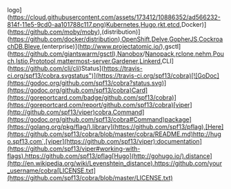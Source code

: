 logo](https://cloud.githubusercontent.com/assets/173412/10886352/ad566232-814f-11e5-9cd0-aa101788c117.png)[Kubernetes](http://kubernetes.io/),[Hugo](http://gohugo.io),[rkt](https://github.com/coreos/rkt),[etcd](https://github.com/coreos/etcd),Docker)](https://github.com/moby/moby),(distribution)](https://github.com/docker/distribution),[OpenShift](https://www.openshift.com/),[Delve](https://github.com/derekparker/delve),[GopherJS](http://www.gopherjs.org/),[CockroachDB](http://www.cockroachlabs.com/),[Bleve](http://www.blevesearch.com/),(enterprise)](http://www.projectatomic.io/),gsctl](https://github.com/giantswarm/gsctl),[Nanobox](https://github.com/nanobox-io/nanobox)/[Nanopack](https://github.com/nanopack),[rclone](http://rclone.org/),[nehm](https://github.com/bogem/nehm),[Pouch](https://github.com/alibaba/pouch),[Istio](https://istio.io),[Prototool](https://github.com/uber/prototool),[mattermost-server](https://github.com/mattermost/mattermost-server),[Gardener](https://github.com/gardener/gardenctl),[Linkerd](https://linkerd.io/),CLI](https://github.com/cli/cli)Status](https://travis-ci.org/spf13/cobra.svgstatus")](https://travis-ci.org/spf13/cobra)[![GoDoc](https://godoc.org/github.com/spf13/cobra?status.svg)](https://godoc.org/github.com/spf13/cobra)Card](https://goreportcard.com/badge/github.com/spf13/cobra)](https://goreportcard.com/report/github.com/spf13/cobra)[viper](http://github.com/spf13/viper)cobra.Command](https://godoc.org/github.com/spf13/cobra#Command)package](https://golang.org/pkg/flag/).library](https://github.com/spf13/pflag),[Here](https://github.com/spf13/cobra/blob/master/cobra/README.md)http://hugo.spf13.com`,[viper](https://github.com/spf13/viper):documentation](https://github.com/spf13/viper#working-with-flags).https://github.com/spf13/pflag[Hugo](http://gohugo.io/).distance](http://en.wikipedia.org/wiki/Levenshtein_distance).https://github.com/your_username/cobra[LICENSE.txt](https://github.com/spf13/cobra/blob/master/LICENSE.txt)